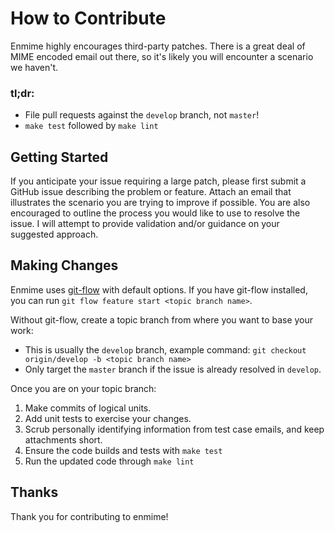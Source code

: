 How to Contribute
=================

Enmime highly encourages third-party patches. There is a great deal of MIME
encoded email out there, so it's likely you will encounter a scenario we
haven't.

### tl;dr:
- File pull requests against the `develop` branch, not `master`!
- `make test` followed by `make lint`


## Getting Started

If you anticipate your issue requiring a large patch, please first submit a
GitHub issue describing the problem or feature. Attach an email that illustrates
the scenario you are trying to improve if possible. You are also encouraged to
outline the process you would like to use to resolve the issue. I will attempt
to provide validation and/or guidance on your suggested approach.


## Making Changes

Enmime uses [git-flow] with default options.  If you have git-flow installed,
you can run `git flow feature start <topic branch name>`.

Without git-flow, create a topic branch from where you want to base your work:
  - This is usually the `develop` branch, example command:
    `git checkout origin/develop -b <topic branch name>`
  - Only target the `master` branch if the issue is already resolved in
    `develop`.

Once you are on your topic branch:

1. Make commits of logical units.
2. Add unit tests to exercise your changes.
3. Scrub personally identifying information from test case emails, and
   keep attachments short.
4. Ensure the code builds and tests with `make test`
5. Run the updated code through `make lint`


## Thanks

Thank you for contributing to enmime!

[git-flow]: https://github.com/nvie/gitflow
